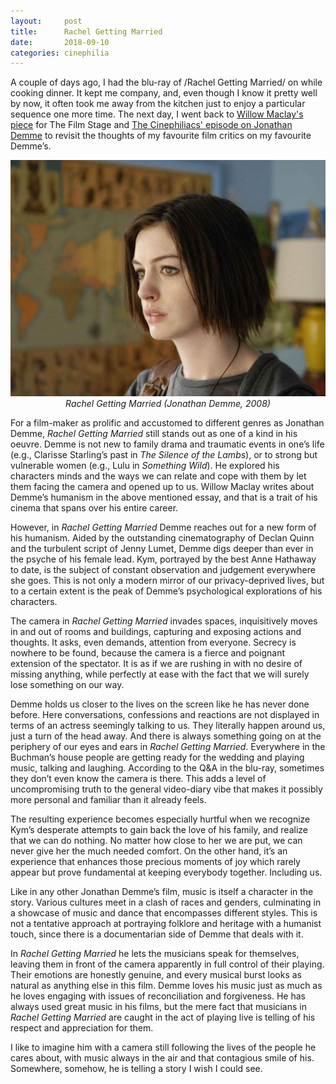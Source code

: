 ```yaml
---
layout:     post
title:      Rachel Getting Married
date:       2018-09-10
categories: cinephilia
---
```


A couple of days ago, I had the blu-ray of /Rachel Getting Married/ on while
cooking dinner. It kept me company, and, even though I know it pretty well by
now, it often took me away from the kitchen just to enjoy a particular sequence
one more time. The next day, I went back to [Willow Maclay's
piece](https://thefilmstage.com/features/rachel-getting-married-and-the-first-person-humanism-of-jonathan-demme/)
for The Film Stage and [The Cinephiliacs' episode on Jonathan
Demme](http://www.thecinephiliacs.net/2017/05/this-american-life-remembering-jonathan.html)
to revisit the thoughts of my favourite film critics on my favourite Demme’s.

<!--more-->

<p align="center">
    <img src="/media/2018-09-10-rachel_getting_married.jpg">
    <br>
    <em>Rachel Getting Married (Jonathan Demme, 2008)</em>
</p>

For a film-maker as prolific and accustomed to different genres as Jonathan
Demme, *Rachel Getting Married* still stands out as one of a kind in his oeuvre.
Demme is not new to family drama and traumatic events in one’s life (e.g.,
Clarisse Starling’s past in *The Silence of the Lambs*), or to strong but
vulnerable women (e.g., Lulu in *Something Wild*). He explored his characters
minds and the ways we can relate and cope with them by let them facing the
camera and opened up to us. Willow Maclay writes about Demme’s humanism in the
above mentioned essay, and that is a trait of his cinema that spans over his
entire career.

However, in *Rachel Getting Married* Demme reaches out for a new form of his
humanism. Aided by the outstanding cinematography of Declan Quinn and the
turbulent script of Jenny Lumet, Demme digs deeper than ever in the psyche of
his female lead. Kym, portrayed by the best Anne Hathaway to date, is the
subject of constant observation and judgement everywhere she goes. This is not
only a modern mirror of our privacy-deprived lives, but to a certain extent is
the peak of Demme’s psychological explorations of his characters.

The camera in *Rachel Getting Married* invades spaces, inquisitively moves in
and out of rooms and buildings, capturing and exposing actions and thoughts. It
asks, even demands, attention from everyone. Secrecy is nowhere to be found,
because the camera is a fierce and poignant extension of the spectator. It is as
if we are rushing in with no desire of missing anything, while perfectly at ease
with the fact that we will surely lose something on our way.

Demme holds us closer to the lives on the screen like he has never done before.
Here conversations, confessions and reactions are not displayed in terms of an
actress seemingly talking to us. They literally happen around us, just a turn of
the head away. And there is always something going on at the periphery of our
eyes and ears in *Rachel Getting Married*. Everywhere in the Buchman’s house
people are getting ready for the wedding and playing music, talking and
laughing. According to the Q&A in the blu-ray, sometimes they don’t even know
the camera is there. This adds a level of uncompromising truth to the general
video-diary vibe that makes it possibly more personal and familiar than it
already feels.

The resulting experience becomes especially hurtful when we recognize
Kym’s desperate attempts to gain back the love of his family, and realize that
we can do nothing. No matter how close to her we are put, we can never give her
the much needed comfort. On the other hand, it’s an experience that enhances
those precious moments of joy which rarely appear but prove fundamental at
keeping everybody together. Including us.

Like in any other Jonathan Demme’s film, music is itself a character in the
story. Various cultures meet in a clash of races and genders, culminating in a
showcase of music and dance that encompasses different styles. This is not a
tentative approach at portraying folklore and heritage with a humanist touch,
since there is a documentarian side of Demme that deals with it.

In *Rachel Getting Married* he lets the musicians speak for themselves, leaving
them in front of the camera apparently in full control of their playing. Their
emotions are honestly genuine, and every musical burst looks as natural as
anything else in this film. Demme loves his music just as much as he loves
engaging with issues of reconciliation and forgiveness. He has always used great
music in his films, but the mere fact that musicians in *Rachel Getting Married*
are caught in the act of playing live is telling of his respect and appreciation
for them.

I like to imagine him with a camera still following the lives of the people he
cares about, with music always in the air and that contagious smile of his.
Somewhere, somehow, he is telling a story I wish I could see.

